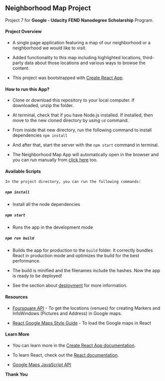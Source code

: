 ## Neighborhood Map Project

   Project 7 for **Google - Udacity FEND Nanodegree Scholarship** Program.


#### Project Overview

   * A single page application featuring a map of our neighborhood or a neighborhood we would like to visit. 
   
   * Added functionality to this map including highlighted locations, third-party data about those locations and various ways to browse the content.
   
   * This project was bootstrapped with [Create React App](https://github.com/facebook/create-react-app).


#### How to run this App?

   * Clone or download this repository to your local computer. If downloaded, unzip the folder.

   * At terminal, check that if you have Node.js installed. If installed, then move to the new cloned directory by using `cd` command.

   * From inside that new directory, run the following command to install dependencies `npm install`

   * And after that, start the server with the `npm start` command in terminal.

   * The Neighborhood Map App will automatically open in the browser and you can run manually from [click here](http://localhost:3000/) too.


#### Available Scripts

    In the project directory, you can run the following commands:

##### `npm install`

   * Install all the node dependencies

##### `npm start`

   * Runs the app in the development mode

##### `npm run build`

   * Builds the app for production to the `build` folder. It correctly bundles React in production mode and optimizes the build for the best performance.

   * The build is minified and the filenames include the hashes. Now the app is ready to be deployed!

   * See the section about [deployment](https://facebook.github.io/create-react-app/docs/deployment) for more information.


#### Resources

   * [Foursquare API](https://developer.foursquare.com/) - To get the locations (venues) for creating Markers and InfoWindows (Pictures and Address) in Google maps.

   * [React Google Maps Style Guide](https://tomchentw.github.io/react-google-maps/) - To load the Google maps in React

#### Learn More

   * You can learn more in the [Create React App documentation](https://facebook.github.io/create-react-app/docs/getting-started).

   * To learn React, check out the [React documentation](https://reactjs.org/).

   * [Google Maps JavaScript API](https://developers.google.com/maps/documentation/javascript/tutorial)

**Thank You**